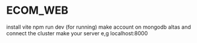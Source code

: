 # ECOM_WEB

install vite 
npm run dev (for running)
make account on mongodb altas and connect the cluster 
make your server e,g localhost:8000
